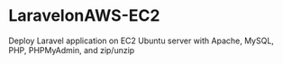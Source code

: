 # LaravelonAWS-EC2
Deploy Laravel application on EC2 Ubuntu server with Apache, MySQL, PHP, PHPMyAdmin, and zip/unzip
